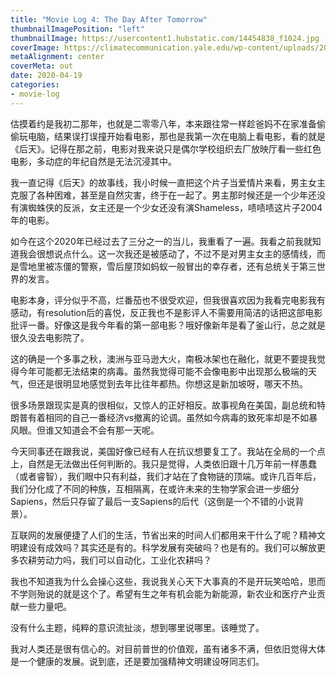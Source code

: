 ```yaml
---
title: "Movie Log 4: The Day After Tomorrow"
thumbnailImagePosition: "left"
thumbnailImage: https://usercontent1.hubstatic.com/14454838_f1024.jpg
coverImage: https://climatecommunication.yale.edu/wp-content/uploads/2004/11/maxresdefault-768x350.jpg
metaAlignment: center
coverMeta: out
date: 2020-04-19
categories:
- movie-log
---
```


估摸着约是我初二那年，也就是二零零八年，本来跟往常一样趁爸妈不在家准备偷偷玩电脑，结果误打误撞开始看电影，那也是我第一次在电脑上看电影，看的就是《后天》。记得在那之前，电影对我来说只是偶尔学校组织去厂放映厅看一些红色电影，多动症的年纪自然是无法沉浸其中。
<!--more-->

我一直记得《后天》的故事线，我小时候一直把这个片子当爱情片来看，男主女主克服了各种困难，甚至是自然灾害，终于在一起了。男主那时候还是一个少年还没有演蜘蛛侠的反派，女主还是一个少女还没有演Shameless，啧啧啧这片子2004年的电影。

如今在这个2020年已经过去了三分之一的当儿，我重看了一遍。我看之前我就知道我会很想说点什么。这一次我还是被感动了，不过不是对男主女主的感情线，而是雪地里被冻僵的警察，雪后屋顶如蚂蚁一般冒出的幸存者，还有总统关于第三世界的发言。

电影本身，评分似乎不高，烂番茄也不很受欢迎，但我很喜欢因为我看完电影我有感动，有resolution后的喜悦，反正我也不是影评人不需要用简洁的话把这部电影批评一番。好像这是我今年看的第一部电影？哦好像新年是看了釜山行，总之就是很久没去电影院了。

这的确是一个多事之秋，澳洲与亚马逊大火，南极冰架也在融化，就更不要提我觉得今年可能都无法结束的病毒。虽然我觉得可能不会像电影中出现那么极端的天气，但还是很明显地感觉到去年比往年都热。你想这是新加坡呀，哪天不热。

很多场景跟现实是真的很相似，又惊人的正好相反。故事视角在美国，副总统和特朗普有着相同的自己一番经济vs撤离的论调。虽然如今病毒的致死率却是不如暴风眼。但谁又知道会不会有那一天呢。

今天同事还在跟我说，美国好像已经有人在抗议想要复工了。我站在全局的一个点上，自然是无法做出任何判断的。我只是觉得，人类依旧跟十几万年前一样愚蠢（或者睿智），我们眼中只有利益，我们才站在了食物链的顶端。或许几百年后，我们分化成了不同的种族，互相隔离，在或许未来的生物学家会进一步细分Sapiens，然后只存留了最后一支Sapiens的后代（这倒是一个不错的小说背景）。

互联网的发展便捷了人们的生活，节省出来的时间人们都用来干什么了呢？精神文明建设有成效吗？其实还是有的。科学发展有突破吗？也是有的。我们可以解放更多农耕劳动力吗，我们可以自动化，工业化农耕吗？

我也不知道我为什么会操心这些，我说我关心天下大事真的不是开玩笑哈哈，思而不学则殆说的就是这个了。希望有生之年有机会能为新能源，新农业和医疗产业贡献一些力量吧。

没有什么主题，纯粹的意识流扯淡，想到哪里说哪里。该睡觉了。

我对人类还是很有信心的。对目前普世的价值观，虽有诸多不满，但依旧觉得大体是一个健康的发展。说到底，还是要加强精神文明建设呀同志们。


